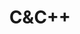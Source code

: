 ---
title: "C&C++"
permalink: /c&c++/
layout: category
author_profile: true
sidebar_main: true
toc_sticky: true
toc_ads : true
taxonomy: C&C++
---